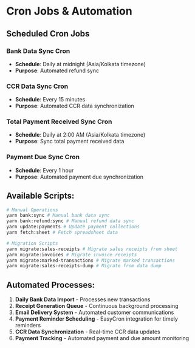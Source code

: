 # Cron Jobs & Automation

## Scheduled Cron Jobs

### Bank Data Sync Cron

- **Schedule**: Daily at midnight (Asia/Kolkata timezone)
- **Purpose**: Automated refund sync

### CCR Data Sync Cron

- **Schedule**: Every 15 minutes
- **Purpose**: Automated CCR data synchronization

### Total Payment Received Sync Cron

- **Schedule**: Daily at 2:00 AM (Asia/Kolkata timezone)
- **Purpose**: Sync total payment received data

### Payment Due Sync Cron

- **Schedule**: Every 1 hour
- **Purpose**: Automated payment due synchronization

## Available Scripts:

```bash
# Manual Operations
yarn bank:sync # Manual bank data sync
yarn bank:refund:sync # Manual refund data sync
yarn update:payments # Update payment collections
yarn fetch:sheet # Fetch spreadsheet data

# Migration Scripts
yarn migrate:sales-receipts # Migrate sales receipts from sheet
yarn migrate:invoices # Migrate invoice receipts
yarn migrate:marked-transactions # Migrate marked transactions
yarn migrate:sales-receipts-dump # Migrate from data dump
```

## Automated Processes:

1. **Daily Bank Data Import** - Processes new transactions
2. **Receipt Generation Queue** - Continuous background processing
3. **Email Delivery System** - Automated customer communications
4. **Payment Reminder Scheduling** - EasyCron integration for timely reminders
5. **CCR Data Synchronization** - Real-time CCR data updates
6. **Payment Tracking** - Automated payment and due amount monitoring